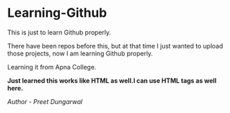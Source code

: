 # Learning-Github
This is just to learn Github properly.

There have been repos before this, but at that time I just wanted to upload those projects, now I am learning Github properly.

Learning it from Apna College.

<b>Just learned this works like HTML as well.I can use HTML tags as well here.</b>

<i>Author - Preet Dungarwal</i>
